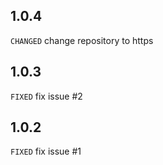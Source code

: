 ## 1.0.4

`CHANGED` change repository to https

## 1.0.3

`FIXED` fix issue #2

## 1.0.2

`FIXED` fix issue #1 

